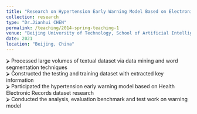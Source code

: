 ```yaml
---
title: "Research on Hypertension Early Warning Model Based on Electronic Health Records"
collection: research
type: "Dr.Jianhui CHEN"
permalink: /teaching/2014-spring-teaching-1
venue: "Beijing University of Technology, School of Artificial Intelligence and Automation"
date: 2021
location: "Beijing, China"
---
```


⮚	Processed large volumes of textual dataset via data mining and word segmentation techniques                                                         
⮚	Constructed the testing and training dataset with extracted key information                                                                       
⮚	Participated the hypertension early warning model based on Health Electronic Records dataset research                                                            
⮚	Conducted the analysis, evaluation benchmark and test work on warning model                                                              




